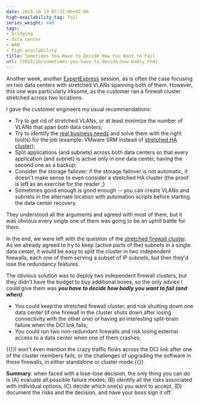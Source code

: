```yaml
---
date: 2015-10-13 07:33:00+02:00
high-availability_tag: fail
series_weight: 440
tags:
- bridging
- data center
- WAN
- high availability
title: Sometimes You Have to Decide How You Want to Fail
url: /2015/10/sometimes-you-have-to-decide-how-badly.html
---
```

Another week, another [ExpertExpress](http://www.ipspace.net/ExpertExpress) session, as is often the case focusing on two data centers with stretched VLANs spanning both of them. However, this one was particularly irksome, as the customer ran a firewall cluster stretched across two locations.

I gave the customer engineers my usual recommendations:
<!--more-->
-   Try to get rid of stretched VLANs, or at least minimize the number of VLANs that span both data centers;
-   Try to identify the [real business needs](http://blog.ipspace.net/2013/01/long-distance-vmotion-stretched-ha.html) and solve them with the right tool(s) for the job (example: VMware SRM instead of [stretched HA cluster](http://blog.ipspace.net/2011/06/stretched-clusters-almost-as-good-as.html));
-   Split applications (and subnets) across both data centers so that every application (and subnet) is active only in one data center, having the second one as a backup;
-   Consider the storage failover: if the storage failover is not automatic, it doesn't make sense to even consider a stretched HA cluster (the proof is left as an exercise for the reader ;)
-   Sometimes good enough is good enough -- you can create VLANs and subnets in the alternate location with automation scripts before starting the data center recovery.

They understood all the arguments and agreed with most of them, but it was obvious every single one of them was going to be an uphill battle for them.

In the end, we were left with the question of the [stretched firewall cluster](http://blog.ipspace.net/2011/04/distributed-firewalls-how-badly-do-you.html). As we already agreed to try to keep (active parts of the) subnets in a single data center, it would be easy to split the cluster in two independent firewalls, each one of them serving a subset of IP subnets, but then they'd lose the redundancy features.

The obvious solution was to deploy two independent firewall clusters, but they didn't have the budget to buy additional boxes, so the only advice I could give them was ***you have to decide how badly you want to fail (and when)***:

-   You could keep the stretched firewall cluster, and risk shutting down one data center (if one firewall in the cluster shuts down after losing connectivity with the other one) or having an interesting split-brain failure when the DCI link fails;
-   You could run two non-redundant firewalls and risk losing external access to a data center when one of them crashes;

{{<note warn>}}I won't even mention the crazy traffic flows across the DCI link after one of the cluster members fails, or the challenges of upgrading the software in these firewalls, in either standalone or cluster mode.{{</note>}}

**Summary**: when faced with a lose-lose decision, the only thing you can do is (A) evaluate all possible failure modes, (B) identify all the risks associated with individual options, (C) decide which one(s) you want to accept, (D) document the risks and the decision, and have your boss sign it off.
